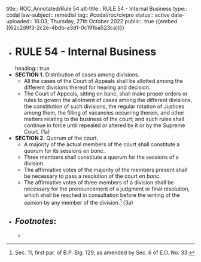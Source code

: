title:: ROC_Annotated/Rule 54
alt-title:: RULE 54 - Internal Business
type:: codal
law-subject:: remedial
tag:: #codal/roc/civpro
status:: active
date-uploaded:: 16:03; Thursday, 27th October 2022
public:: true
{{embed ((62c2d9f3-2c2e-4bdb-a3d1-0c191ba523ca))}}

- # RULE 54 - Internal Business
  heading:: true
- **SECTION 1.** Distribution of cases among divisions.
	- All the cases of the Court of Appeals shall be allotted among the different divisions thereof for hearing and decision.
	- The Court of Appeals, sitting en banc, shall make proper orders or rules to govern the allotment of cases among the different divisions, the constitution of such divisions, the regular rotation of Justices among them, the filling of vacancies occurring therein, and other matters relating to the business of the court; and such rules shall continue in force until repealed or altered by it or by the Supreme Court. (1a)
- **SECTION 2.** Quorum of the court.
	- A majority of the actual members of the court shall constitute a quorum for its sessions *en banc*.
	- Three members shall constitute a quorum for the sessions of a division.
	- The affirmative votes of the majority of the members present shall be necessary to pass a resolution of the court *en banc*.
	- The affirmative votes of three members of a division shall be necessary for the pronouncement of a judgment or final resolution, which shall be reached in consultation before the writing of the opinion by any member of the division.[^1] (3a)
- ## _Footnotes_:
	- [^1]: Sec. 11, first par. of B.P. Blg. 129, as amended by Sec. 6 of E.O. No. 33.